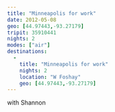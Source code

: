 ```yaml
---
title: "Minneapolis for work"
date: 2012-05-08
geo: [44.97443,-93.27179]
tripit: 35910441
nights: 2
modes: ["air"]
destinations:
  -
    title: "Minneapolis for work"
    nights: 2
    location: "W Foshay"
    geo: [44.97443,-93.27179]
---
```


with Shannon
